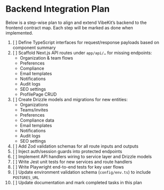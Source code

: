 # Backend Integration Plan

Below is a step-wise plan to align and extend VibeKit’s backend to the frontend contract map. Each step will be marked as done when implemented.

1. [ ] Define TypeScript interfaces for request/response payloads based on component summary
2. [ ] Scaffold Next.js API routes under `app/api/…` for missing endpoints:
   - Organization & team flows
   - Preferences
   - Compliance
   - Email templates
   - Notifications
   - Audit logs
   - SEO settings
   - ProfilePage CRUD
3. [ ] Create Drizzle models and migrations for new entities:
   - Organizations
   - Teams/invites
   - Preferences
   - Compliance data
   - Email templates
   - Notifications
   - Audit logs
   - SEO settings
4. [ ] Add Zod validation schemas for all route inputs and outputs
5. [ ] Inject auth/session guards into protected endpoints
6. [ ] Implement API handlers wiring to service layer and Drizzle models
7. [ ] Write Jest unit tests for new services and route handlers
8. [ ] Write Playwright end-to-end tests for key user flows
9. [ ] Update environment validation schema (`config/env.ts`) to include `POSTGRES_URL`
10. [ ] Update documentation and mark completed tasks in this plan

